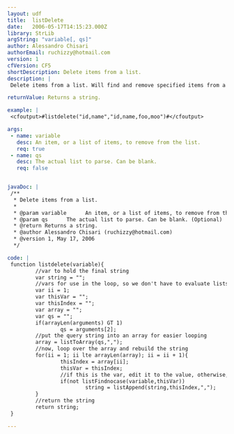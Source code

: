 ```yaml
---
layout: udf
title:  listDelete
date:   2006-05-17T14:15:23.000Z
library: StrLib
argString: "variable[, qs]"
author: Alessandro Chisari
authorEmail: ruchizzy@hotmail.com
version: 1
cfVersion: CF5
shortDescription: Delete items from a list.
description: |
 Delete items from a list. Will find and remove specified items from a list. Based on QueryStringDeleteVar UDF.

returnValue: Returns a string.

example: |
 <cfoutput>#listdelete("id,name","id,name,foo,moo")#</cfoutput>

args:
 - name: variable
   desc: An item, or a list of items, to remove from the list.
   req: true
 - name: qs
   desc: The actual list to parse. Can be blank.
   req: false


javaDoc: |
 /**
  * Delete items from a list.
  * 
  * @param variable      An item, or a list of items, to remove from the list. (Required)
  * @param qs      The actual list to parse. Can be blank. (Optional)
  * @return Returns a string. 
  * @author Alessandro Chisari (ruchizzy@hotmail.com) 
  * @version 1, May 17, 2006 
  */

code: |
 function listdelete(variable){
         //var to hold the final string
         var string = "";
         //vars for use in the loop, so we don't have to evaluate lists and arrays more than once
         var ii = 1;
         var thisVar = "";
         var thisIndex = "";
         var array = "";
         var qs = "";
         if(arrayLen(arguments) GT 1)
                 qs = arguments[2];
         //put the query string into an array for easier looping
         array = listToArray(qs,",");            
         //now, loop over the array and rebuild the string
         for(ii = 1; ii lte arrayLen(array); ii = ii + 1){
                 thisIndex = array[ii];
                 thisVar = thisIndex;
                 //if this is the var, edit it to the value, otherwise, just append
                 if(not listFindnocase(variable,thisVar))
                         string = listAppend(string,thisIndex,",");
         }
         //return the string
         return string;
 }

---
```


